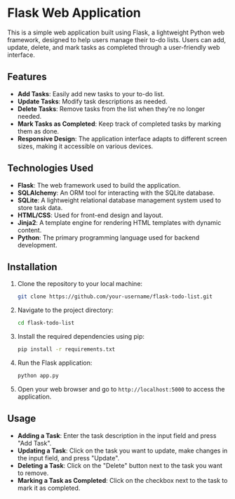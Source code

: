 # Flask Web Application

This is a simple web application built using Flask, a lightweight Python web framework, designed to help users manage their to-do lists. Users can add, update, delete, and mark tasks as completed through a user-friendly web interface.

## Features

- **Add Tasks**: Easily add new tasks to your to-do list.
- **Update Tasks**: Modify task descriptions as needed.
- **Delete Tasks**: Remove tasks from the list when they're no longer needed.
- **Mark Tasks as Completed**: Keep track of completed tasks by marking them as done.
- **Responsive Design**: The application interface adapts to different screen sizes, making it accessible on various devices.

## Technologies Used

- **Flask**: The web framework used to build the application.
- **SQLAlchemy**: An ORM tool for interacting with the SQLite database.
- **SQLite**: A lightweight relational database management system used to store task data.
- **HTML/CSS**: Used for front-end design and layout.
- **Jinja2**: A template engine for rendering HTML templates with dynamic content.
- **Python**: The primary programming language used for backend development.

## Installation

1. Clone the repository to your local machine:

   ```bash
   git clone https://github.com/your-username/flask-todo-list.git
   ```

2. Navigate to the project directory:

   ```bash
   cd flask-todo-list
   ```

3. Install the required dependencies using pip:

   ```bash
   pip install -r requirements.txt
   ```

4. Run the Flask application:

   ```bash
   python app.py
   ```

5. Open your web browser and go to `http://localhost:5000` to access the application.

## Usage

- **Adding a Task**: Enter the task description in the input field and press "Add Task".
- **Updating a Task**: Click on the task you want to update, make changes in the input field, and press "Update".
- **Deleting a Task**: Click on the "Delete" button next to the task you want to remove.
- **Marking a Task as Completed**: Click on the checkbox next to the task to mark it as completed.
